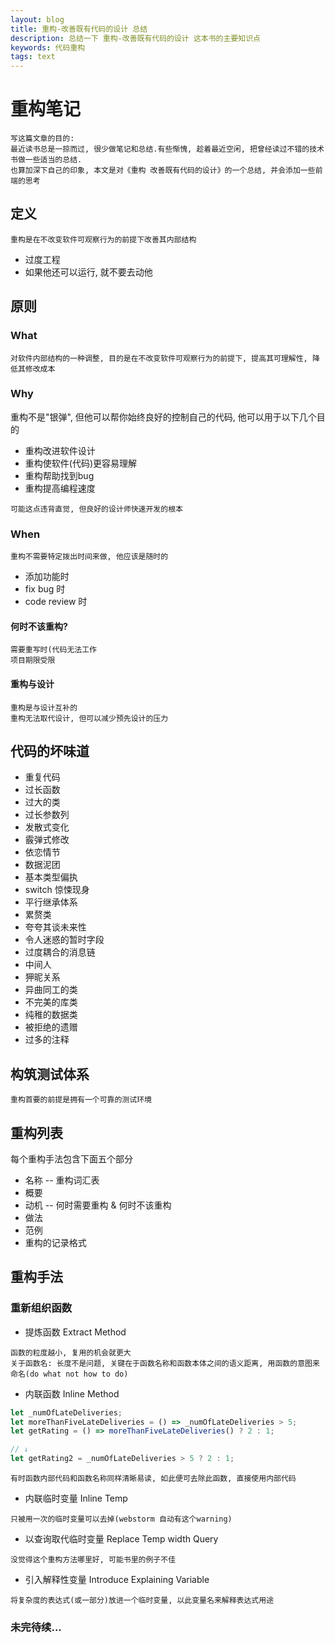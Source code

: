 ```yaml
---
layout: blog
title: 重构-改善既有代码的设计 总结
description: 总结一下 重构-改善既有代码的设计 这本书的主要知识点
keywords: 代码重构
tags: text
---
```


# 重构笔记
```text
写这篇文章的目的:
最近读书总是一掠而过, 很少做笔记和总结.有些惭愧, 趁着最近空闲, 把曾经读过不错的技术书做一些适当的总结.
也算加深下自己的印象, 本文是对《重构 改善既有代码的设计》的一个总结, 并会添加一些前端的思考
```
## 定义
```text
重构是在不改变软件可观察行为的前提下改善其内部结构
```

* 过度工程
* 如果他还可以运行, 就不要去动他

## 原则

### What
```text
对软件内部结构的一种调整, 目的是在不改变软件可观察行为的前提下, 提高其可理解性, 降低其修改成本
```
### Why

重构不是"银弹", 但他可以帮你始终良好的控制自己的代码, 他可以用于以下几个目的
* 重构改进软件设计
* 重构使软件(代码)更容易理解
* 重构帮助找到bug
* 重构提高编程速度
```text
可能这点违背直觉, 但良好的设计师快速开发的根本
```

### When
```text
重构不需要特定拨出时间来做, 他应该是随时的
```
* 添加功能时
* fix bug 时
* code review 时

#### 何时不该重构?
```text
需要重写时(代码无法工作
项目期限受限

```

#### 重构与设计
```text
重构是与设计互补的
重构无法取代设计, 但可以减少预先设计的压力

```

## 代码的坏味道

* 重复代码
* 过长函数
* 过大的类
* 过长参数列
* 发散式变化
* 霰弹式修改
* 依恋情节
* 数据泥团
* 基本类型偏执
* switch 惊悚现身
* 平行继承体系
* 累赘类
* 夸夸其谈未来性
* 令人迷惑的暂时字段
* 过度耦合的消息链
* 中间人
* 狎昵关系
* 异曲同工的类
* 不完美的库类
* 纯稚的数据类
* 被拒绝的遗赠
* 过多的注释

## 构筑测试体系
```text
重构首要的前提是拥有一个可靠的测试环境
```

## 重构列表

每个重构手法包含下面五个部分
* 名称 -- 重构词汇表
* 概要
* 动机 -- 何时需要重构 & 何时不该重构
* 做法
* 范例
* 重构的记录格式

## 重构手法

### 重新组织函数
* 提炼函数 Extract Method
```text
函数的粒度越小, 复用的机会就更大
关于函数名: 长度不是问题, 关键在于函数名称和函数本体之间的语义距离, 用函数的意图来命名(do what not how to do)
```
* 内联函数 Inline Method

```js
let _numOfLateDeliveries;
let moreThanFiveLateDeliveries = () => _numOfLateDeliveries > 5;
let getRating = () => moreThanFiveLateDeliveries() ? 2 : 1;

// ↓
let getRating2 = _numOfLateDeliveries > 5 ? 2 : 1;
```
```text
有时函数内部代码和函数名称同样清晰易读, 如此便可去除此函数, 直接使用内部代码
```

* 内联临时变量 Inline Temp
```text
只被用一次的临时变量可以去掉(webstorm 自动有这个warning)
```

* 以查询取代临时变量 Replace Temp width Query
```text
没觉得这个重构方法哪里好, 可能书里的例子不佳
```

* 引入解释性变量 Introduce Explaining Variable
```text
将复杂度的表达式(或一部分)放进一个临时变量, 以此变量名来解释表达式用途
```

### 未完待续...